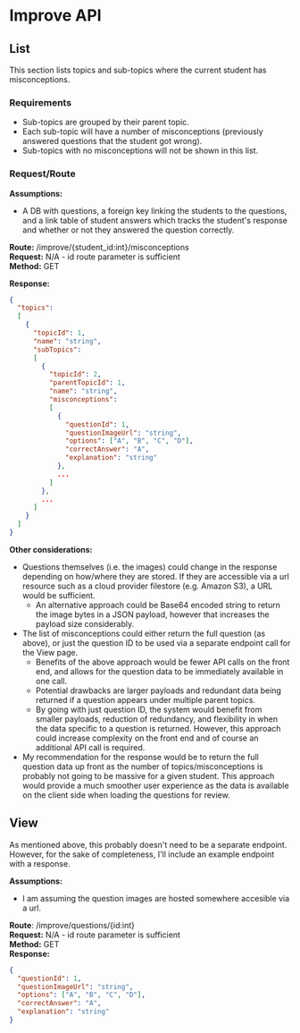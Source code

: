 # Improve API

## List

This section lists topics and sub-topics where the current student has misconceptions.

### Requirements

- Sub-topics are grouped by their parent topic.
- Each sub-topic will have a number of misconceptions (previously answered questions that the student got wrong).
- Sub-topics with no misconceptions will not be shown in this list.

### Request/Route

**Assumptions:**  
- A DB with questions, a foreign key linking the students to the questions, and a link table of student answers which tracks the student's response and whether or not they answered the question correctly.

**Route:** /improve/{student_id:int}/misconceptions  
**Request:** N/A - id route parameter is sufficient  
**Method:** GET

**Response:**
```json
{
  "topics": 
  [
    {
      "topicId": 1,
      "name": "string",
      "subTopics": 
      [
        {
          "topicId": 2,
          "parentTopicId": 1,
          "name": "string",
          "misconceptions": 
          [
            {
              "questionId": 1,
              "questionImageUrl": "string",
              "options": ["A", "B", "C", "D"],
              "correctAnswer": "A",
              "explanation": "string"
            },
            ...
          ]
        },
        ...
      ]
    }
  ]
}
```

**Other considerations:**
- Questions themselves (i.e. the images) could change in the response depending on how/where they are stored. If they are accessible via a url resource such as a cloud provider filestore (e.g. Amazon S3), a URL would be sufficient.
  - An alternative approach could be Base64 encoded string to return the image bytes in a JSON payload, however that increases the payload size considerably.
- The list of misconceptions could either return the full question (as above), or just the question ID to be used via a separate endpoint call for the View page.
  - Benefits of the above approach would be fewer API calls on the front end, and allows for the question data to be immediately available in one call.
  - Potential drawbacks are larger payloads and redundant data being returned if a question appears under multiple parent topics.
  - By going with just question ID, the system would benefit from smaller payloads, reduction of redundancy, and flexibility in when the data specific to a question is returned. However, this approach could increase complexity on the front end and of course an additional API call is required.
- My recommendation for the response would be to return the full question data up front as the number of topics/misconceptions is probably not going to be massive for a given student. This approach would provide a much smoother user experience as the data is available on the client side when loading the questions for review.


## View
As mentioned above, this probably doesn't need to be a separate endpoint. However, for the sake of completeness, I'll include an example endpoint with a response.

**Assumptions:**
- I am assuming the question images are hosted somewhere accesible via a url.

**Route**: /improve/questions/{id:int}  
**Request:** N/A - id route parameter is sufficient  
**Method:** GET  
**Response:**  
```json
{
  "questionId": 1,
  "questionImageUrl": "string",
  "options": ["A", "B", "C", "D"],
  "correctAnswer": "A",
  "explanation": "string"
}
```







